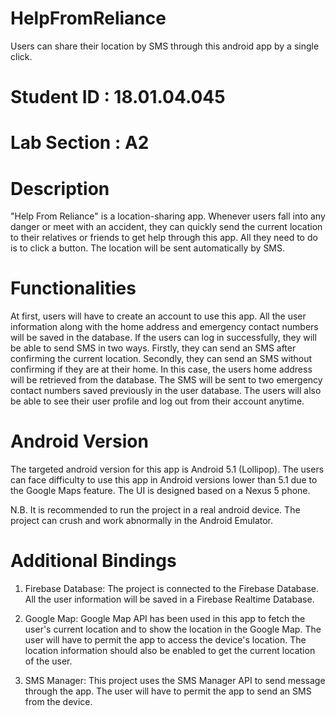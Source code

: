 # HelpFromReliance
Users can share their location by SMS through this android app by a single click.

# Student ID : 18.01.04.045
# Lab Section : A2

# Description
"Help From Reliance" is a location-sharing app. Whenever users fall into any danger or meet with an accident, they can quickly send the current location to their relatives or friends to get help through this app. All they need to do is to click a button. The location will be sent automatically by SMS.

# Functionalities
At first, users will have to create an account to use this app. All the user information along with the home address and emergency contact numbers will be saved in the database. If the users can log in successfully, they will be able to send SMS in two ways. Firstly, they can send an SMS after confirming the current location. Secondly, they can send an SMS without confirming if they are at their home. In this case, the users home address will be retrieved from the database. The SMS will be sent to two emergency contact numbers saved previously in the user database. The users will also be able to see their user profile and log out from their account anytime.

# Android Version
The targeted android version for this app is Android 5.1 (Lollipop). The users can face difficulty to use this app in Android versions lower than 5.1 due to the Google Maps feature. The UI is designed based on a Nexus 5 phone.

N.B.    It is recommended to run the project in a real android device. The project can crush and work abnormally in the Android Emulator.

# Additional Bindings
1.  Firebase Database: The project is connected to the Firebase Database. All the user information will be saved in a Firebase Realtime Database.

2.  Google Map: Google Map API has been used in this app to fetch the user's current location and to show the location in the Google Map. The user will have to permit the app to access the device's location. The location information should also be enabled to get the current location of the user.

3.  SMS Manager: This project uses the SMS Manager API to send message through the app. The user will have to permit the app to send an SMS from the device. 
